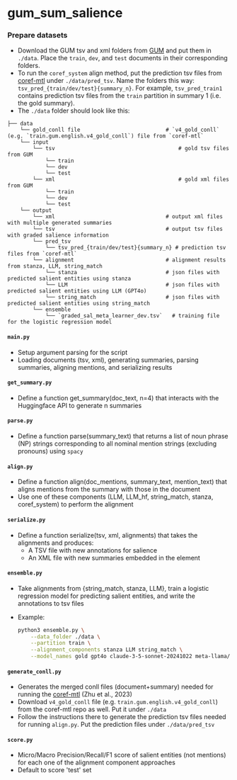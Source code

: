 # gum_sum_salience

### Prepare datasets
- Download the GUM tsv and xml folders from [GUM](https://github.com/amir-zeldes/gum) and put them in `./data`. Place the `train`, `dev`, and `test` documents in their corresponding folders.
- To run the `coref_system` align method, put the prediction tsv files from [coref-mtl](https://github.com/yilunzhu/coref-mtl) under `./data/pred_tsv`. Name the folders this way: `tsv_pred_{train/dev/test}{summary_n}`. For example, `tsv_pred_train1` contains prediction tsv files from the `train` partition in summary 1 (i.e. the gold summary).
- The `./data` folder should look like this:
```
├── data
    └── gold_conll file                           # `v4_gold_conll` (e.g. `train.gum.english.v4_gold_conll`) file from `coref-mtl`
    └── input
        └── tsv                                       # gold tsv files from GUM
            └── train
            └── dev
            └── test
        └── xml                                       # gold xml files from GUM
            └── train
            └── dev
            └── test
    └── output
        └── xml                                   # output xml files with multiple generated summaries
        └── tsv                                   # output tsv files with graded salience information
        └── pred_tsv
            └── tsv_pred_{train/dev/test}{summary_n} # prediction tsv files from `coref-mtl`
        └── alignment                             # alignment results from stanza, LLM, string_match
            └── stanza                            # json files with predicted salient entities using stanza
            └── LLM                               # json files with predicted salient entities using LLM (GPT4o)
            └── string_match                      # json files with predicted salient entities using string_match
        └── ensemble
            └── `graded_sal_meta_learner_dev.tsv`   # training file for the logistic regression model
```
#### `main.py`
  - Setup argument parsing for the script
  - Loading documents (tsv, xml), generating summaries, parsing summaries, aligning mentions, and serializing results

#### `get_summary.py`
  - Define a function get_summary(doc_text, n=4) that interacts with the Huggingface API to generate n summaries

#### `parse.py`
  - Define a function parse(summary_text) that returns a list of noun phrase (NP) strings corresponding to all nominal mention strings (excluding pronouns) using `spacy`

#### `align.py`
  - Define a function align(doc_mentions, summary_text, mention_text) that aligns mentions from the summary with those in the document
  - Use one of these components (LLM, LLM_hf, string_match, stanza, coref_system) to perform the alignment

#### `serialize.py`
  - Define a function serialize(tsv, xml, alignments) that takes the alignments and produces:
      - A TSV file with new annotations for salience
      - An XML file with new summaries embedded in the <text> element

#### `ensemble.py`
- Take alignments from {string_match, stanza, LLM}, train a logistic regression model for predicting salient entities, and write the annotations to tsv files
- Example:

    ```bash
    python3 ensemble.py \
        --data_folder ./data \
        --partition train \
        --alignment_components stanza LLM string_match \
        --model_names gold gpt4o claude-3-5-sonnet-20241022 meta-llama/Llama-3.2-3B-Instruct Qwen2.5-7B-Instruct
    ```

#### `generate_conll.py`
  - Generates the merged conll files (document+summary) needed for running the [coref-mtl](https://github.com/yilunzhu/coref-mtl) (Zhu et al., 2023)
  - Download `v4_gold_conll` file (e.g. `train.gum.english.v4_gold_conll`) from the coref-mtl repo as well. Put it under `./data`
  - Follow the instructions there to generate the prediction tsv files needed for running `align.py`. Put the prediction files under `./data/pred_tsv`

#### `score.py`
  - Micro/Macro Precision/Recall/F1 score of salient entities (not mentions) for each one of the alignment component approaches
  - Default to score 'test' set
